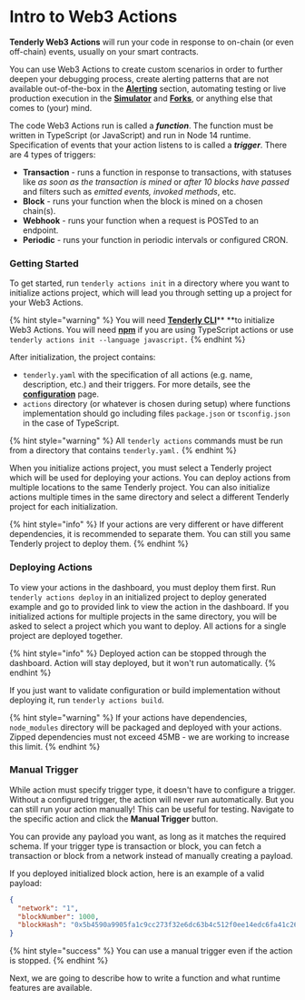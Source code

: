 # Intro to Web3 Actions

**Tenderly Web3 Actions** will run your code in response to on-chain (or even off-chain) events, usually on your smart contracts.&#x20;

You can use Web3 Actions to create custom scenarios in order to further deepen your debugging process, create alerting patterns that are not available out-of-the-box in the [**Alerting**](../alerts/creating-an-alert/) section, automating testing or live production execution in the [**Simulator**](../simulations-and-forks/how-to-simulate-a-transaction/) and [**Forks**](../simulations-and-forks/how-to-create-a-fork.md), or anything else that comes to (your) mind.

The code Web3 Actions run is called a _**function**_. The function must be written in TypeScript (or JavaScript) and run in Node 14 runtime. Specification of events that your action listens to is called a _**trigger**_. There are 4 types of triggers:

* **Transaction** - runs a function in response to transactions, with statuses like _as soon as the transaction is mined_ or _after 10 blocks have passed_ and filters such as _emitted events,_ _invoked methods_, etc.
* **Block** - runs your function when the block is mined on a chosen chain(s).
* **Webhook** - runs your function when a request is POSTed to an endpoint.
* **Periodic** - runs your function in periodic intervals or configured CRON.

### Getting Started

To get started,  run `tenderly actions init` in a directory where you want to initialize actions project, which will lead you through setting up a project for your Web3 Actions.

{% hint style="warning" %}
You will need [**Tenderly CLI**](https://github.com/Tenderly/tenderly-cli)** **to initialize Web3 Actions. You will need [**npm**](https://www.npmjs.com) if you are using TypeScript actions or use `tenderly actions init --language javascript.`
{% endhint %}

After initialization, the project contains:

* `tenderly.yaml` with the specification of all actions (e.g. name, description, etc.) and their triggers. For more details, see the [**configuration**](configuration.md) page.
* `actions` directory (or whatever is chosen during setup) where functions implementation should go including files `package.json` or `tsconfig.json` in the case of TypeScript.

{% hint style="warning" %}
All `tenderly actions` commands must be run from a directory that contains `tenderly.yaml.`
{% endhint %}

When you initialize actions project, you must select a Tenderly project which will be used for deploying your actions. You can deploy actions from multiple locations to the same Tenderly project. You can also initialize actions multiple times in the same directory and select a different Tenderly project for each initialization.&#x20;

{% hint style="info" %}
If your actions are very different or have different dependencies, it is recommended to separate them. You can still you same Tenderly project to deploy them.
{% endhint %}

### Deploying Actions

To view your actions in the dashboard, you must deploy them first. Run `tenderly actions deploy` in an initialized project to deploy generated example and go to provided link to view the action in the dashboard. If you initialized actions for multiple projects in the same directory, you will be asked to select a project which you want to deploy. All actions for a single project are deployed together.

{% hint style="info" %}
Deployed action can be stopped through the dashboard. Action will stay deployed, but it won't run automatically.
{% endhint %}

If you just want to validate configuration or build implementation without deploying it, run `tenderly actions build`.

{% hint style="warning" %}
If your actions have dependencies, `node_modules` directory will be packaged and deployed with your actions. Zipped dependencies must not exceed 45MB - we are working to increase this limit.
{% endhint %}

### Manual Trigger

While action must specify trigger type, it doesn't have to configure a trigger. Without a configured trigger, the action will never run automatically. But you can still run your action manually! This can be useful for testing. Navigate to the specific action and click the **Manual Trigger** button.

You can provide any payload you want, as long as it matches the required schema. If your trigger type is transaction or block, you can fetch a transaction or block from a network instead of manually creating a payload.

If you deployed initialized block action, here is an example of a valid payload:

```json
{
  "network": "1",
  "blockNumber": 1000,
  "blockHash": "0x5b4590a9905fa1c9cc273f32e6dc63b4c512f0ee14edc6fa41c26b416a7b5d58"
}
```

{% hint style="success" %}
You can use a manual trigger even if the action is stopped.
{% endhint %}

Next, we are going to describe how to write a function and what runtime features are available.
